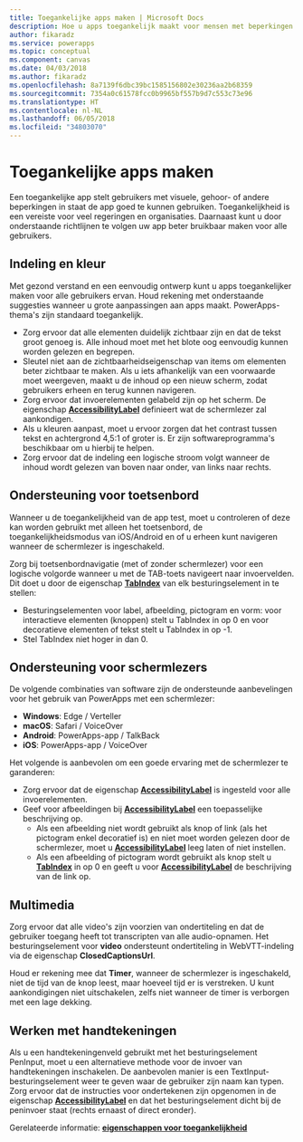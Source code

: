 ```yaml
---
title: Toegankelijke apps maken | Microsoft Docs
description: Hoe u apps toegankelijk maakt voor mensen met beperkingen
author: fikaradz
ms.service: powerapps
ms.topic: conceptual
ms.component: canvas
ms.date: 04/03/2018
ms.author: fikaradz
ms.openlocfilehash: 8a7139f6dbc39bc1585156802e30236aa2b68359
ms.sourcegitcommit: 7354a0c61578fcc0b9965bf557b9d7c553c73e96
ms.translationtype: HT
ms.contentlocale: nl-NL
ms.lasthandoff: 06/05/2018
ms.locfileid: "34803070"
---
```

# <a name="create-accessible-apps"></a>Toegankelijke apps maken
Een toegankelijke app stelt gebruikers met visuele, gehoor- of andere beperkingen in staat de app goed te kunnen gebruiken.  Toegankelijkheid is een vereiste voor veel regeringen en organisaties. Daarnaast kunt u door onderstaande richtlijnen te volgen uw app beter bruikbaar maken voor alle gebruikers.

## <a name="layout-and-color"></a>Indeling en kleur
Met gezond verstand en een eenvoudig ontwerp kunt u apps toegankelijker maken voor alle gebruikers ervan.  Houd rekening met onderstaande suggesties wanneer u grote aanpassingen aan apps maakt.  PowerApps-thema's zijn standaard toegankelijk.
- Zorg ervoor dat alle elementen duidelijk zichtbaar zijn en dat de tekst groot genoeg is.  Alle inhoud moet met het blote oog eenvoudig kunnen worden gelezen en begrepen.
- Sleutel niet aan de zichtbaarheidseigenschap van items om elementen beter zichtbaar te maken.  Als u iets afhankelijk van een voorwaarde moet weergeven, maakt u de inhoud op een nieuw scherm, zodat gebruikers erheen en terug kunnen navigeren.
- Zorg ervoor dat invoerelementen gelabeld zijn op het scherm. De eigenschap **[AccessibilityLabel](controls/properties-accessibility.md)** definieert wat de schermlezer zal aankondigen.
- Als u kleuren aanpast, moet u ervoor zorgen dat het contrast tussen tekst en achtergrond 4,5:1 of groter is.  Er zijn softwareprogramma's beschikbaar om u hierbij te helpen.
- Zorg ervoor dat de indeling een logische stroom volgt wanneer de inhoud wordt gelezen van boven naar onder, van links naar rechts.


## <a name="keyboard-support"></a>Ondersteuning voor toetsenbord
Wanneer u de toegankelijkheid van de app test, moet u controleren of deze kan worden gebruikt met alleen het toetsenbord, de toegankelijkheidsmodus van iOS/Android en of u erheen kunt navigeren wanneer de schermlezer is ingeschakeld.

Zorg bij toetsenbordnavigatie (met of zonder schermlezer) voor een logische volgorde wanneer u met de TAB-toets navigeert naar invoervelden. Dit doet u door de eigenschap **[TabIndex](controls/properties-accessibility.md)** van elk besturingselement in te stellen:
- Besturingselementen voor label, afbeelding, pictogram en vorm: voor interactieve elementen (knoppen) stelt u TabIndex in op 0 en voor decoratieve elementen of tekst stelt u TabIndex in op -1.
- Stel TabIndex niet hoger in dan 0.

## <a name="screen-reader-support"></a>Ondersteuning voor schermlezers
De volgende combinaties van software zijn de ondersteunde aanbevelingen voor het gebruik van PowerApps met een schermlezer:

- **Windows**: Edge / Verteller
- **macOS**: Safari / VoiceOver
- **Android**: PowerApps-app / TalkBack
- **iOS**: PowerApps-app / VoiceOver

Het volgende is aanbevolen om een goede ervaring met de schermlezer te garanderen:

- Zorg ervoor dat de eigenschap **[AccessibilityLabel](controls/properties-accessibility.md)** is ingesteld voor alle invoerelementen.
- Geef voor afbeeldingen bij **[AccessibilityLabel](controls/properties-accessibility.md)** een toepasselijke beschrijving op.
  - Als een afbeelding niet wordt gebruikt als knop of link (als het pictogram enkel decoratief is) en niet moet worden gelezen door de schermlezer, moet u **[AccessibilityLabel](controls/properties-accessibility.md)** leeg laten of niet instellen.
  - Als een afbeelding of pictogram wordt gebruikt als knop stelt u **[TabIndex](controls/properties-accessibility.md)** in op 0 en geeft u voor **[AccessibilityLabel](controls/properties-accessibility.md)** de beschrijving van de link op.


## <a name="multimedia"></a>Multimedia
Zorg ervoor dat alle video's zijn voorzien van ondertiteling en dat de gebruiker toegang heeft tot transcripten van alle audio-opnamen.  Het besturingselement voor **video** ondersteunt ondertiteling in WebVTT-indeling via de eigenschap **ClosedCaptionsUrl**.

Houd er rekening mee dat **Timer**, wanneer de schermlezer is ingeschakeld, niet de tijd van de knop leest, maar hoeveel tijd er is verstreken.  U kunt aankondigingen niet uitschakelen, zelfs niet wanneer de timer is verborgen met een lage dekking.

## <a name="working-with-signatures"></a>Werken met handtekeningen
Als u een handtekeningenveld gebruikt met het besturingselement PenInput, moet u een alternatieve methode voor de invoer van handtekeningen inschakelen.  De aanbevolen manier is een TextInput-besturingselement weer te geven waar de gebruiker zijn naam kan typen.  Zorg ervoor dat de instructies voor ondertekenen zijn opgenomen in de eigenschap **[AccessibilityLabel](controls/properties-accessibility.md)** en dat het besturingselement dicht bij de peninvoer staat (rechts ernaast of direct eronder).



Gerelateerde informatie: **[eigenschappen voor toegankelijkheid](controls/properties-accessibility.md)**
